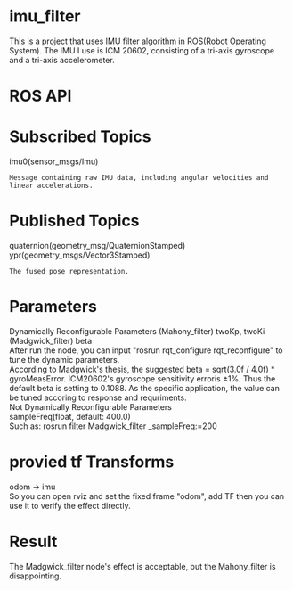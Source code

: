 # imu_filter

This is a project that uses IMU filter algorithm in ROS(Robot Operating System). The IMU I use is ICM 20602, consisting of a tri-axis gyroscope and a tri-axis accelerometer.

# ROS API  
# Subscribed Topics
imu0(sensor_msgs/Imu) 

    Message containing raw IMU data, including angular velocities and linear accelerations.   
# Published Topics
quaternion(geometry_msg/QuaternionStamped)</br>
ypr(geometry_msgs/Vector3Stamped)  

    The fused pose representation.
# Parameters
Dynamically Reconfigurable Parameters 
(Mahony_filter)  twoKp, twoKi</br>
(Madgwick_filter) beta  
After run the node, you can input "rosrun rqt_configure rqt_reconfigure" to tune the dynamic parameters.</br>
According to Madgwick's thesis, the suggested beta = sqrt(3.0f / 4.0f) * gyroMeasError. ICM20602's  gyroscope sensitivity erroris ±1%. Thus the default beta is setting to 0.1088. As the specific application, the value can be tuned accoring to response and requriments.</br>
Not Dynamically Reconfigurable Parameters </br>
sampleFreq(float, default: 400.0)</br>
Such as: rosrun filter Madgwick_filter _sampleFreq:=200
# provied tf Transforms
odom -> imu</br>
So you can open rviz and set the fixed frame "odom", add TF then you can use it to verify the effect directly.</br>
# Result
The Madgwick_filter node's effect is acceptable, but the Mahony_filter is disappointing.

